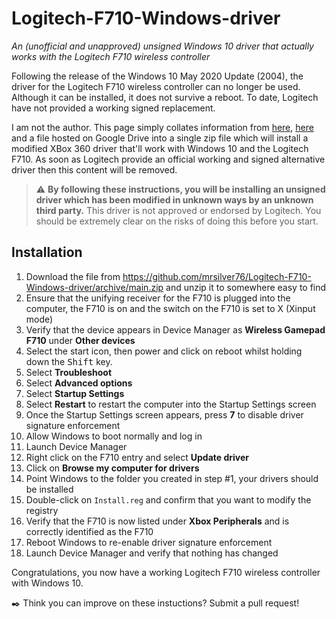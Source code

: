# Logitech-F710-Windows-driver
*An (unofficial and unapproved) unsigned Windows 10 driver that actually works with the Logitech F710 wireless controller*

Following the release of the Windows 10 May 2020 Update (2004), the driver for the Logitech F710 wireless controller can no longer be used. Although it can be installed, it does not survive a reboot. To date, Logitech have not provided a working signed replacement.

I am not the author. This page simply collates information from [here](https://answers.microsoft.com/en-us/windows/forum/windows_10-hardware/logitech-f710-on-windows-10-may-2020-update-2004/ec92ae61-24be-4a01-9905-d97b20d6d493), [here](https://www.reddit.com/r/Windows10/comments/hf5pre/logitech_f710_gamepad_wont_install_anymore_since/) and a file hosted on Google Drive into a single zip file which will install a modified XBox 360 driver that'll work with Windows 10 and the Logitech F710. As soon as Logitech provide an official working and signed alternative driver then this content will be removed.

> :warning: **By following these instructions, you will be installing an unsigned driver which has been modified in unknown ways by an unknown third party.** This driver is not approved or endorsed by Logitech. You should be extremely clear on the risks of doing this before you start.

## Installation

1. Download the file from https://github.com/mrsilver76/Logitech-F710-Windows-driver/archive/main.zip and unzip it to somewhere easy to find
2. Ensure that the unifying receiver for the F710 is plugged into the computer, the F710 is on and the switch on the F710 is set to X (Xinput mode)
3. Verify that the device appears in Device Manager as **Wireless Gamepad F710** under **Other devices**
4. Select the start icon, then power and click on reboot whilst holding down the <kbd>Shift</kbd> key.
5. Select **Troubleshoot**
6. Select **Advanced options**
7. Select **Startup Settings**
8. Select **Restart** to restart the computer into the Startup Settings screen
9. Once the Startup Settings screen appears, press **7** to disable driver signature enforcement
10. Allow Windows to boot normally and log in
11. Launch Device Manager
12. Right click on the F710 entry and select **Update driver**
13. Click on **Browse my computer for drivers** 
14. Point Windows to the folder you created in step #1, your drivers should be installed
15. Double-click on `Install.reg` and confirm that you want to modify the registry
16. Verify that the F710 is now listed under **Xbox Peripherals** and is correctly identified as the F710
17. Reboot Windows to re-enable driver signature enforcement
18. Launch Device Manager and verify that nothing has changed

Congratulations, you now have a working Logitech F710 wireless controller with Windows 10.

:black_nib: Think you can improve on these instuctions? Submit a pull request!
